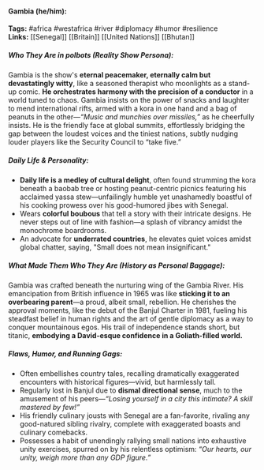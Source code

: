 #### Gambia (he/him):  
**Tags:** #africa #westafrica #river #diplomacy #humor #resilience  
**Links:** [[Senegal]] [[Britain]] [[United Nations]] [[Bhutan]]

##### Who They Are in *polbots* (Reality Show Persona):  
Gambia is the show's **eternal peacemaker, eternally calm but devastatingly witty**, like a seasoned therapist who moonlights as a stand-up comic. **He orchestrates harmony with the precision of a conductor** in a world tuned to chaos. Gambia insists on the power of snacks and laughter to mend international rifts, armed with a kora in one hand and a bag of peanuts in the other—*“Music and munchies over missiles,”* as he cheerfully insists. He is the friendly face at global summits, effortlessly bridging the gap between the loudest voices and the tiniest nations, subtly nudging louder players like the Security Council to “take five.”

##### Daily Life & Personality:  
- **Daily life is a medley of cultural delight**, often found strumming the kora beneath a baobab tree or hosting peanut-centric picnics featuring his acclaimed yassa stew—unfailingly humble yet unashamedly boastful of his cooking prowess over his good-humored jibes with Senegal.
- Wears **colorful boubous** that tell a story with their intricate designs. He never steps out of line with fashion—a splash of vibrancy amidst the monochrome boardrooms.
- An advocate for **underrated countries**, he elevates quiet voices amidst global chatter, saying, "Small does not mean insignificant."

##### What Made Them Who They Are (History as Personal Baggage):  
Gambia was crafted beneath the nurturing wing of the Gambia River. His emancipation from British influence in 1965 was like **sticking it to an overbearing parent**—a proud, albeit small, rebellion. He cherishes the approval moments, like the debut of the Banjul Charter in 1981, fueling his steadfast belief in human rights and the art of gentle diplomacy as a way to conquer mountainous egos. His trail of independence stands short, but titanic, **embodying a David-esque confidence in a Goliath-filled world.**

##### Flaws, Humor, and Running Gags:  
- Often embellishes country tales, recalling dramatically exaggerated encounters with historical figures—vivid, but harmlessly tall.
- Regularly lost in Banjul due to **dismal directional sense**, much to the amusement of his peers—*“Losing yourself in a city this intimate? A skill mastered by few!”*
- His friendly culinary jousts with Senegal are a fan-favorite, rivaling any good-natured sibling rivalry, complete with exaggerated boasts and culinary comebacks.
- Possesses a habit of unendingly rallying small nations into exhaustive unity exercises, spurred on by his relentless optimism: *“Our hearts, our unity, weigh more than any GDP figure.”*